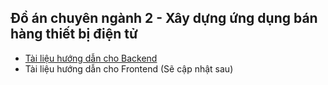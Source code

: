 ## Đồ án chuyên ngành 2 - Xây dựng ứng dụng bán hàng thiết bị điện tử
- [Tài liệu hướng dẫn cho Backend](https://github.com/vinhuy2002/do-an-chuyen-nganh-2/blob/master/backend/README.md)
- Tài liệu hướng dẫn cho Frontend (Sẽ cập nhật sau)